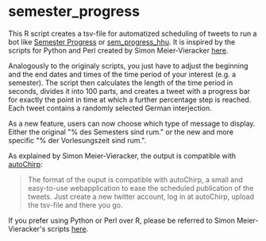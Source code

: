 # semester_progress

This R script creates a tsv-file for automatized scheduling of tweets to run a bot like [Semester Progress](https://twitter.com/sem_progress) or [sem_progress_hhu](https://twitter.com/sem_prog_hhu). It is inspired by the scripts for Python and Perl created by Simon Meier-Vieracker [here](https://github.com/fussballlinguist/semester_progress).

Analogously to the originaly scripts, you just have to adjust the beginning and the end dates and times of the time period of your interest (e.g. a semester). The script then calculates the length of the time period in seconds, divides it into 100 parts, and creates a tweet with a progress bar for exactly the point in time at which a further percentage step is reached. Each tweet contains a randomly selected German interjection.

As a new feature, users can now choose which type of message to display. Either the original "% des Semesters sind rum." or the new and more specific "% der Vorlesungszeit sind rum.".

As explained by Simon Meier-Vieracker, the output is compatible with [autoChirp](https://autochirp.spinfo.uni-koeln.de/home):

> The format of the ouput is compatible with autoChirp, a small and easy-to-use webapplication to ease the scheduled publication of the tweets. Just create a new twitter account, log in at autoChirp, upload the tsv-file and there you go.

If you prefer using Python or Perl over R, please be referred to Simon Meier-Vieracker's scripts [here](https://github.com/fussballlinguist/semester_progress).
